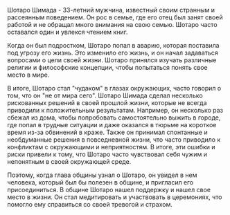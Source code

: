 Шотаро Шимада - 33-летний мужчина, известный своим странным и рассеянным поведением. Он рос в семье, где его отец был занят своей работой и не обращал много внимания на свою семью. Шотаро часто оставался один и увлекся чтением книг.

Когда он был подростком, Шотаро попал в аварию, которая поставила под угрозу его жизнь. Это изменило его жизнь, и он начал задаваться вопросами о цели своей жизни. Шотаро принялся изучать различные религии и философские концепции, чтобы попытаться понять свое место в мире.

В итоге, Шотаро стал "чудаком" в глазах окружающих, часто говорил о том, что он "не от мира сего". Шотаро Шимада сделал несколько рискованных решений в своей прошлой жизни, которые не всегда приводили к положительным результатам. Например, он несколько раз сбежал из дома, чтобы попробовать самостоятельно выжить в городе, где попал в трудные ситуации и даже оказался в тюрьме на короткое время из-за обвинений в краже. Также он принимал спонтанные и необдуманные решения в повседневной жизни, что часто приводило к конфликтам с окружающими и неприятностям. В итоге, эти ошибки и риски привели к тому, что Шотаро часто чувствовал себя чужим и непонятным в своей окружающей среде.

Поэтому, когда глава общины узнал о Шотаро, он увидел в нем человека, который был бы полезен в общине, и пригласил его присоединиться. В общине Шотаро нашел поддержку и нашел свое место в жизни. Он стал медитировать и участвовать в церемониях, что помогло ему справиться со своей тревогой и страхом.